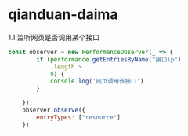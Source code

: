 # qianduan-daima
1.1 监听网页是否调用某个接口
```js
const observer = new PerformanceObserver(_ => {
		if (performance.getEntriesByName("接口ip")
			.length >
			0) {
			console.log('网页调用该接口')
		}

	});
	observer.observe({
		entryTypes: ["resource"]
	})
